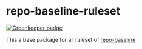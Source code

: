 # repo-baseline-ruleset

[![Greenkeeper badge](https://badges.greenkeeper.io/oliverlorenz/repo-baseline-ruleset.svg)](https://greenkeeper.io/)

This a base package for all ruleset of [repo-baseline](https://github.com/oliverlorenz/repo-baseline)
